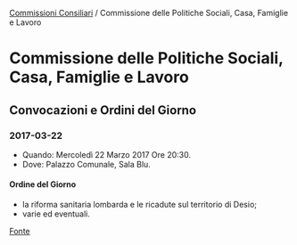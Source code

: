 [Commissioni Consiliari](/data/commissioni-consiliari.md) / Commissione delle Politiche Sociali, Casa, Famiglie e Lavoro

# Commissione delle Politiche Sociali, Casa, Famiglie e Lavoro

## Convocazioni e Ordini del Giorno

### 2017-03-22

- Quando: Mercoledì 22 Marzo 2017 Ore 20:30.
- Dove: Palazzo Comunale, Sala Blu.

#### Ordine del Giorno

- la riforma sanitaria lombarda e le ricadute sul territorio di Desio;
- varie ed eventuali.

[Fonte](https://github.com/open-comune/conosci-desio/files/837881/Convocazione.Commissione.22.marzo.2017.pdf)
